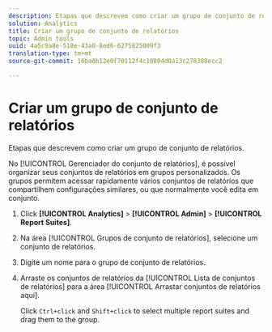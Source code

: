 ```yaml
---
description: Etapas que descrevem como criar um grupo de conjunto de relatórios.
solution: Analytics
title: Criar um grupo de conjunto de relatórios
topic: Admin tools
uuid: 4a5c9a8e-518e-43a0-8ed6-6275825009f3
translation-type: tm+mt
source-git-commit: 16ba0b12e0f70112f4c10804d0a13c278388ecc2

---
```



# Criar um grupo de conjunto de relatórios

Etapas que descrevem como criar um grupo de conjunto de relatórios.

No [!UICONTROL Gerenciador do conjunto de relatórios], é possível organizar seus conjuntos de relatórios em grupos personalizados. Os grupos permitem acessar rapidamente vários conjuntos de relatórios que compartilhem configurações similares, ou que normalmente você edita em conjunto.

1. Click **[!UICONTROL Analytics]** &gt; **[!UICONTROL Admin]** &gt; **[!UICONTROL Report Suites]**.
1. Na área [!UICONTROL Grupos de conjunto de relatórios], selecione um conjunto de relatórios.
1. Digite um nome para o grupo de conjunto de relatórios.
1. Arraste os conjuntos de relatórios da [!UICONTROL Lista de conjuntos de relatórios] para a área [!UICONTROL Arrastar conjuntos de relatórios aqui]. 

   Click `Ctrl+click` and `Shift+click` to select multiple report suites and drag them to the group.
